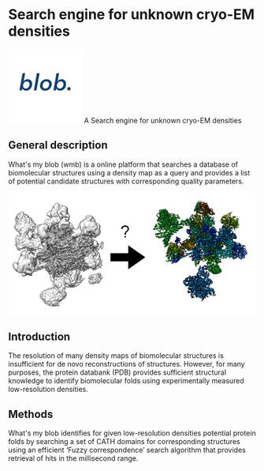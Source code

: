 Search engine for unknown cryo-EM densities
=======
<img src="/docs/transparent_blob_logo.png" alt="logo" title="Whats my blob logo" height="150" />
A Search engine for unknown cryo-EM densities

## General description
What's my blob (wmb) is a online platform that searches a database of
biomolecular structures using a density map as a query and provides
a list of potential candidate structures with corresponding quality
parameters.

![Whats my blob?][2]

## Introduction
The resolution of many density maps of biomolecular structures is 
insufficient for de novo reconstructions of structures. However, 
for many purposes, the protein databank (PDB) provides sufficient
structural knowledge to identify biomolecular folds using experimentally 
measured low-resolution densities.

## Methods

What's my blob identifies for given low-resolution densities potential
protein folds by searching a set of CATH domains for corresponding
structures using an efficient ‘Fuzzy correspondence’ search algorithm
that provides retrieval of hits in the millisecond range. 


[2]: docs/graphical_abstract.png "What's my blob graphical abstract"
